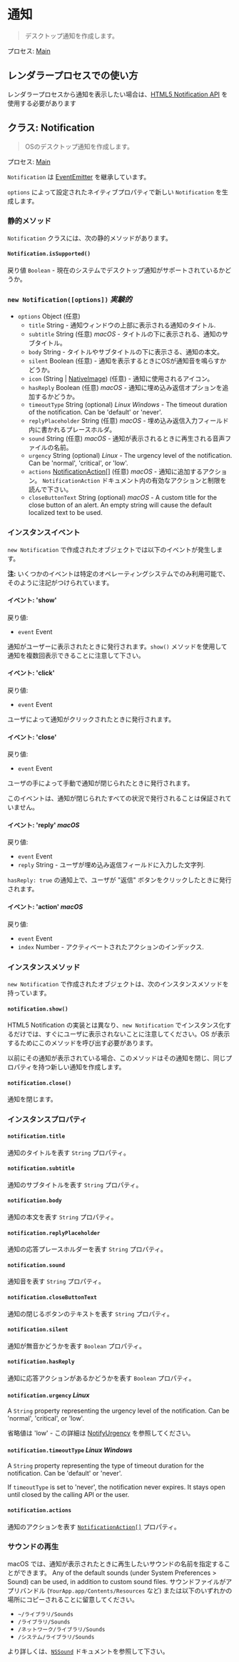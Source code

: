 # 通知

> デスクトップ通知を作成します。

プロセス: [Main](../glossary.md#main-process)

## レンダラープロセスでの使い方

レンダラープロセスから通知を表示したい場合は、[HTML5 Notification API](../tutorial/notifications.md) を使用する必要があります

## クラス: Notification

> OSのデスクトップ通知を作成します。

プロセス: [Main](../glossary.md#main-process)

`Notification` は [EventEmitter](https://nodejs.org/api/events.html#events_class_eventemitter) を継承しています。

`options` によって設定されたネイティブプロパティで新しい `Notification` を生成します。

### 静的メソッド

`Notification` クラスには、次の静的メソッドがあります。

#### `Notification.isSupported()`

戻り値 `Boolean` - 現在のシステムでデスクトップ通知がサポートされているかどうか。

### `new Notification([options])` _実験的_

* `options` Object (任意)
  * `title` String - 通知ウィンドウの上部に表示される通知のタイトル.
  * `subtitle` String (任意) _macOS_ - タイトルの下に表示される、通知のサブタイトル。
  * `body` String - タイトルやサブタイトルの下に表示さる、通知の本文。
  * `silent` Boolean (任意) - 通知を表示するときにOSが通知音を鳴らすかどうか。
  * `icon` (String | [NativeImage](native-image.md)) (任意) - 通知に使用されるアイコン。
  * `hasReply` Boolean (任意) _macOS_ - 通知に埋め込み返信オプションを追加するかどうか。
  * `timeoutType` String (optional) _Linux_ _Windows_ - The timeout duration of the notification. Can be 'default' or 'never'.
  * `replyPlaceholder` String (任意) _macOS_ - 埋め込み返信入力フィールド内に書かれるプレースホルダ。
  * `sound` String (任意) _macOS_ - 通知が表示されるときに再生される音声ファイルの名前。
  * `urgency` String (optional) _Linux_ - The urgency level of the notification. Can be 'normal', 'critical', or 'low'.
  * `actions` [NotificationAction[]](structures/notification-action.md) (任意) _macOS_ - 通知に追加するアクション。 `NotificationAction` ドキュメント内の有効なアクションと制限を読んで下さい。
  * `closeButtonText` String (optional) _macOS_ - A custom title for the close button of an alert. An empty string will cause the default localized text to be used.

### インスタンスイベント

`new Notification` で作成されたオブジェクトでは以下のイベントが発生します。

**注:** いくつかのイベントは特定のオペレーティングシステムでのみ利用可能で、そのように注記がつけられています。

#### イベント: 'show'

戻り値:

* `event` Event

通知がユーザーに表示されたときに発行されます。`show()` メソッドを使用して通知を複数回表示できることに注意して下さい。

#### イベント: 'click'

戻り値:

* `event` Event

ユーザによって通知がクリックされたときに発行されます。

#### イベント: 'close'

戻り値:

* `event` Event

ユーザの手によって手動で通知が閉じられたときに発行されます。

このイベントは、通知が閉じられたすべての状況で発行されることは保証されていません。

#### イベント: 'reply' _macOS_

戻り値:

* `event` Event
* `reply` String - ユーザが埋め込み返信フィールドに入力した文字列.

`hasReply: true` の通知上で、ユーザが "返信" ボタンをクリックしたときに発行されます。

#### イベント: 'action' _macOS_

戻り値:

* `event` Event
* `index` Number - アクティベートされたアクションのインデックス.

### インスタンスメソッド

`new Notification` で作成されたオブジェクトは、次のインスタンスメソッドを持っています。

#### `notification.show()`

HTML5 Notification の実装とは異なり、`new Notification` でインスタンス化するだけでは、すぐにユーザに表示されないことに注意してください。OS が表示するためにこのメソッドを呼び出す必要があります。

以前にその通知が表示されている場合、このメソッドはその通知を閉じ、同じプロパティを持つ新しい通知を作成します。

#### `notification.close()`

通知を閉じます。

### インスタンスプロパティ

#### `notification.title`

通知のタイトルを表す `String` プロパティ。

#### `notification.subtitle`

通知のサブタイトルを表す `String` プロパティ。

#### `notification.body`

通知の本文を表す `String` プロパティ。

#### `notification.replyPlaceholder`

通知の応答プレースホルダーを表す `String` プロパティ。

#### `notification.sound`

通知音を表す `String` プロパティ。

#### `notification.closeButtonText`

通知の閉じるボタンのテキストを表す `String` プロパティ。

#### `notification.silent`

通知が無音かどうかを表す `Boolean` プロパティ。

#### `notification.hasReply`

通知に応答アクションがあるかどうかを表す `Boolean` プロパティ。

#### `notification.urgency` _Linux_

A `String` property representing the urgency level of the notification. Can be 'normal', 'critical', or 'low'.

省略値は 'low' - この詳細は [NotifyUrgency](https://developer.gnome.org/notification-spec/#urgency-levels) を参照してください。

#### `notification.timeoutType` _Linux_ _Windows_

A `String` property representing the type of timeout duration for the notification. Can be 'default' or 'never'.

If `timeoutType` is set to 'never', the notification never expires. It stays open until closed by the calling API or the user.

#### `notification.actions`

通知のアクションを表す [`NotificationAction[]`](structures/notification-action.md) プロパティ。

### サウンドの再生

macOS では、通知が表示されたときに再生したいサウンドの名前を指定することができます。 Any of the default sounds (under System Preferences > Sound) can be used, in addition to custom sound files. サウンドファイルがアプリバンドル (`YourApp.app/Contents/Resources` など) または以下のいずれかの場所にコピーされることに留意してください。

* `~/ライブラリ/Sounds`
* `/ライブラリ/Sounds`
* `/ネットワーク/ライブラリ/Sounds`
* `/システム/ライブラリ/Sounds`

より詳しくは、[`NSSound`](https://developer.apple.com/documentation/appkit/nssound) ドキュメントを参照して下さい。
